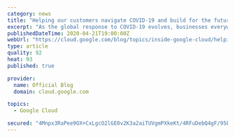 ```yaml
---
category: news
title: "Helping our customers navigate COVID-19 and build for the future"
excerpt: "As the global response to COVID-19 evolves, businesses everywhere are adapting to an ever-changing environment that forces them to think differently. Our focus at Google Cloud right now is helping our customers navigate the impacts of COVID-19, whether that’s helping employees work remotely, ensuring"
publishedDateTime: 2020-04-21T19:00:00Z
webUrl: "https://cloud.google.com/blog/topics/inside-google-cloud/helping-our-customers-navigate-covid-19/"
type: article
quality: 92
heat: 93
published: true

provider:
  name: Official Blog
  domain: cloud.google.com

topics:
  - Google Cloud

secured: "4Mnpx3RaPee9OX+CxLgcO2lGE0v2K3a2aiTUVgmPXkeKt/4RFuDebQ4gF/95E+BQ5kn8xyn8OhyYhCshPfk30lpRjLhihcZRtLwCrjAqCLoh2H1gV/PTdksapF1Xrw4RDM5mqsfIiqMqAWykKn6p7O58B7xlxiuZs61VWN+WO4gE8inYO/xF66lozP/CX9WHuM4Ypwl3u28ddF+eUKQBHyk9nVjUT28y4yezPty1ajnfQnAiAfWIh9jM1CKU4wFJLgi7vuTSId/trpHA/WA5uyTHE5ZOhBLWbd+wnjmnjNXnt+Txcz8g1AOLDOtZzL0oj6b1Z3sr35V8lz04WdCt3A==;wzQaYBejrhnVhV+FxxzEfQ=="
---
```


